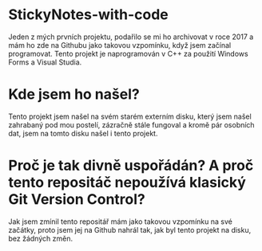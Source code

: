 # StickyNotes-with-code
Jeden z mých prvních projektu, podařilo se mi ho archivovat v roce 2017 a mám ho zde na Githubu jako takovou vzpomínku, když jsem začínal programovat. Tento projekt je naprogramován v C++ za použití Windows Forms a Visual Studia.
# Kde jsem ho našel?
Tento projekt jsem našel na svém starém externím disku, který jsem našel zahrabaný pod mou postelí, zázračně stále fungoval a kromě pár osobních dat, jsem na tomto disku našel i tento projekt. 
# Proč je tak divně uspořádán? A proč tento repositáč nepoužívá klasický Git Version Control?
Jak jsem zmínil tento repositář mám jako takovou vzpomínku na své začátky, proto jsem jej na Github nahrál tak, jak byl tento projekt na disku, bez žádných změn.

